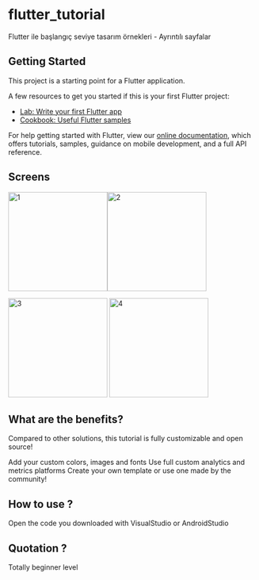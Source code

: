 # flutter_tutorial

Flutter ile başlangıç seviye tasarım örnekleri - Ayrıntılı sayfalar

## Getting Started

This project is a starting point for a Flutter application.

A few resources to get you started if this is your first Flutter project:

- [Lab: Write your first Flutter app](https://flutter.dev/docs/get-started/codelab)
- [Cookbook: Useful Flutter samples](https://flutter.dev/docs/cookbook)

For help getting started with Flutter, view our
[online documentation](https://flutter.dev/docs), which offers tutorials,
samples, guidance on mobile development, and a full API reference.

## Screens
<img width="200" alt="1" src="https://user-images.githubusercontent.com/61888196/146669039-59268370-4bc0-4a90-91af-68ea365ab9ff.png"><img width="200" alt="2" src="https://user-images.githubusercontent.com/61888196/146669044-713b1f24-ed1b-4c26-95e1-63b62f41c0aa.png">

<img width="200" alt="3" src="https://user-images.githubusercontent.com/61888196/146669049-f1cec85c-a512-49c7-bde9-4dbbda74e728.png">
<img width="200" alt="4" src="https://user-images.githubusercontent.com/61888196/146669056-ac5e4675-98f2-440f-be33-2f86db4f0c51.png">

## What are the benefits?
Compared to other solutions, this tutorial is fully customizable and open source!

Add your custom colors, images and fonts
Use full custom analytics and metrics platforms
Create your own template or use one made by the community!

## How to use ?
Open the code you downloaded with VisualStudio or AndroidStudio

## Quotation ?
Totally beginner level


